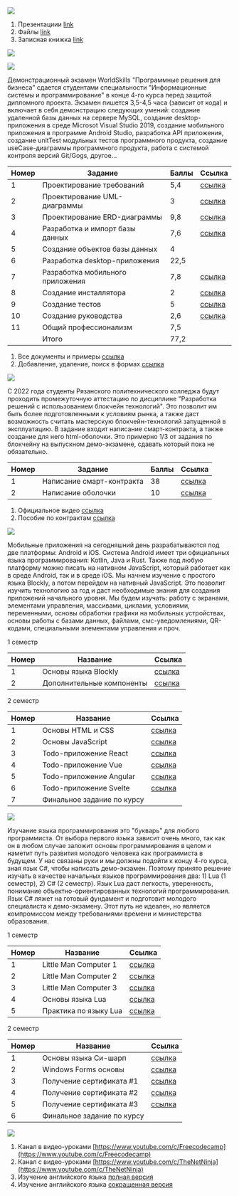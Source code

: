 ![](https://i.ibb.co/vXTWw40/Focus-on-Small-Steps-1584-x-396-px.jpg)

1. Презентациии [link](https://slides.com/ivansedov)
2. Файлы [link](https://disk.yandex.ru/d/DGhMJddbb3fuVg)
3. Записная книжка [link](https://rentry.co/ivansedov)

![](https://www.codewars.com/users/e1m7/badges/small?theme=light)

![](https://i.ibb.co/kXM3Sz3/Untitled.jpg)

Демонстрационный экзамен WorldSkills "Программные решения для бизнеса" сдается студентами специальности "Информационные системы и программирование" в конце 4-го курса перед защитой дипломного проекта. Экзамен пишется 3,5-4,5 часа (зависит от кода) и включает в себя демонстрацию следующих умений: создание удаленной базы данных на сервере MySQL, создание desktop-приложения в среде Microsot Visual Studio 2019, создание мобильного приложения в программе Android Studio, разработка API приложения, создание unitTest модульных тестов программного продукта, создание useCase-диаграммы программного продукта, работа с системой контроля версий Git/Gogs, другое...

| Номер     | Задание      | Баллы | Ссылка
| ----------- | ----------- | ----------- |----------- |
|1 | Проектирование требований      | 5,4       | [ссылка](https://nationalteam.worldskills.ru/skills/proektirovanie-use-case-diagrammy-opredelenie-funktsionalnykh-vozmozhnostey-sistemy/) |
|2 | Проектирование UML-диаграммы   | 3        | [ссылка](https://youtu.be/0I9aIP5gKCg) |
|3 | Проектирование ERD-диаграммы   | 9,8        | [ссылка](https://youtu.be/uKImrwjOKTU) |
|4 | Разработка и импорт базы данных   | 7,6        | [ссылка](https://nationalteam.worldskills.ru/skills/rabota-s-nestrukturirovannymi-dannymi-obrabotka-i-import-v-bazu-dannykh/) |
|5 | Создание объектов базы данных   | 4        |
|6 | Разработка desktop-приложения   | 22,5        |
|7 | Разработка мобильного приложения   | 7,8        | [ссылка](https://www.youtube.com/playlist?list=PLH3y3SWteZd35qQ-d7qkBsj45JjQs1o6h) |
|8 | Создание инсталлятора   | 2        | [ссылка](https://youtu.be/aYcYamTI6ys) |
|9 | Создание тестов   | 5        | [ссылка](https://youtu.be/p3EUhUjv2LM) |
|10 | Создание руководства   | 2,6        | [ссылка](http://it-gost.ru/content/view/94/51/) |
|11 | Общий профессионализм   | 7,5        |
| | Итого   | 77,2        |

1. Все документы и примеры [ссылка](https://disk.yandex.ru/d/RmmT3tt9HGTFLA)
2. Добавление, удаление, поиск в формах [ссылка](https://it-black.ru/rabota-s-bazoj-dannyh-v-ci_sharp/)

![](https://i.ibb.co/6sx4Mnk/Untitled.jpg)

С 2022 года студенты Рязанского политехнического колледжа будут проходить промежуточную аттестацию по дисциплине "Разработка решений с использованием блокчейн технологий". Это позволит им быть более подготовленными к условиям рынка, а также даст возможность считать мастерскую блокчейн-технологий запущенной в эксплуатацию. В задание входит написание смарт-контракта, а также создание для него html-оболочки. Это примерно 1/3 от задания по блокчейну на выпускном демо-экзамене, сдавать который пока не обязательно.

| Номер     | Задание      | Баллы | Ссылка
| ----------- | ----------- | ----------- |----------- |
|1 | Написание смарт-контракта      | 38       | [ссылка]() |
|2 | Написание оболочки      | 10       | [ссылка]() |

1. Официальное видео [ссылка](https://disk.yandex.ru/d/1WxpxnkYDdiD6Q)
2. Пособие по контрактам [ссылка](https://disk.yandex.ru/i/uIWPfrC1abxWpw)

![](https://i.ibb.co/y8XZ7tb/Untitled-1.jpg)

Мобильные приложения на сегодняшний день разрабатываются под две платформы: Android и iOS. Система Android имеет три официальных языка программирования: Kotlin, Java и Rust. Также под любую платформу можно писать на нативном JavaScript, который работает как в среде Android, так и в среде iOS. Мы начнем изучение с простого языка Blockly, а потом перейдем на нативный JavaScript. Это позволит изучить технологию за год и даст необходимые знания для создания приложений начального уровня. Мы будем изучать: работу с экранами, элементами управления, массивами, циклами, условиями, переменными, основы обработки графики на мобильных устройствах, основы работы с базами данных, файлами, смс-уведомлениями, QR-кодами, специальными элементами управления и проч.

1 семестр

| Номер     | Название      | Ссылка |
| ----------- | ----------- | ----------- |
|1 | Основы языка Blockly      | [ссылка](https://www.youtube.com/playlist?list=PLiXXnd7WHCGwZQk2EkTCUw1rmSNoUjlYQ)       |
|2 | Дополнительные компоненты      | [ссылка](https://disk.yandex.ru/d/hkAlNsPes5UUmw)       |

2 семестр

| Номер     | Название      | Ссылка |
| ----------- | ----------- | ----------- |
|1 | Основы HTML и CSS      | [ссылка](https://stepik.org/course/52164)       |
|2 | Основы JavaScript      | [ссылка](https://stepik.org/course/2223)       |
|3 | Todo-приложение React      | [ссылка](https://codesandbox.io/s/todo-react-yyueo) |
|4 | Todo-приложение Vue        | [ссылка](https://codesandbox.io/s/todo-vue-i590b) |
|5 | Todo-приложение Angular        | [ссылка](https://codesandbox.io/s/todo-angular-jeggr) |
|6 | Todo-приложение Svelte        | [ссылка](https://codesandbox.io/s/todo-svelte-evcwo) |
|7 | Финальное задание по курсу      |

![](https://i.ibb.co/y6K6p4d/Untitled-2.jpg)

Изучание языка программирования это "букварь" для любого программиста. От выбора первого языка зависит очень много, так как он в любом случае заложит основы программирования в целом и наметит путь развития молодого человека как программиста в будущем. У нас связаны руки и мы должны подойти к концу 4-го курса, зная язык C#, чтобы написать демо-экзамен. Поэтому принято решение изучать в качестве начальных языков программирования два: 1) Lua (1 семестр), 2) C# (2 семестр). Язык Lua даст легкость, уверенность, понимание объектно-ориентированных технологий программирования. Язык C# ляжет на готовый фундамент и подготовит молодого специалиста к демо-экзамену. Этот путь не идеален, но является компромиссом между требованиями времени и министерства образования.

1 семестр

| Номер     | Название      | Ссылка |
| ----------- | ----------- | ----------- |
|1  | Little Man Computer 1 | [ссылка](https://slides.com/ivansedov/little_man_computer_01)
|2  | Little Man Computer 2 | [ссылка](https://slides.com/ivansedov/little_man_computer_02)
|3  | Little Man Computer 3 |[ссылка](https://slides.com/ivansedov/little_man_computer_03)
|4  | Основы языка Lua | [ссылка](https://slides.com/ivansedov/lua)
|5  | Практика по языку Lua | [ссылка](https://exercism.org)

2 семестр

| Номер     | Название      | Ссылка |
| ----------- | ----------- | ----------- |
| 1| Основы языка Си-шарп | [ссылка](https://slides.com/ivansedov/csharp)
| 2| Windows Forms основы | [ссылка](https://www.youtube.com/playlist?list=PLTbLgUhfboqxxB14zFDaPHHO7nWZgoa95)
| 3| Получение сертификата #1 | [ссылка](https://gb.ru/courses/87) 
| 4| Получение сертификата #2 | [ссылка](https://gb.ru/courses/67) 
| 5| Получение сертификата #3 | [ссылка](https://gb.ru/courses/72)
| 6| Финальное задание по курсу| 

![](https://i.ibb.co/3F11kVM/2021-11-26-19-16-45.png)

1. Канал в видео-уроками [https://www.youtube.com/c/Freecodecamp](https://www.youtube.com/c/Freecodecamp)
2. Канал с видео-уроками [https://www.youtube.com/c/TheNetNinja](https://www.youtube.com/c/TheNetNinja)
3. Изучение английского языка [полная версия](https://www.youtube.com/playlist?list=PL66DIGaegedqtRaxfVsk6vH5dBDuL5w92)
4. Изучение английского языка [сокращенная версия](https://www.youtube.com/playlist?list=PL66DIGaegedqVBwaauzKVk7DNqIFaXrN_)
